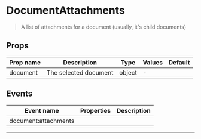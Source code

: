 # DocumentAttachments

> A list of attachments for a document (usually, it's child documents)

## Props

| Prop name | Description           | Type   | Values | Default |
| --------- | --------------------- | ------ | ------ | ------- |
| document  | The selected document | object | -      |         |

## Events

| Event name           | Properties | Description |
| -------------------- | ---------- | ----------- |
| document:attachments |            |

---
